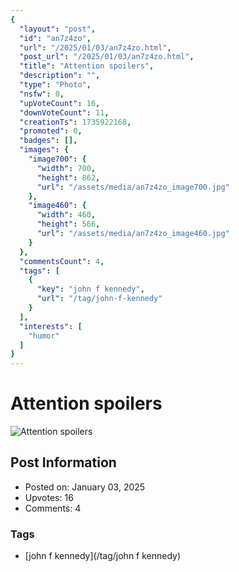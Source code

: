 ```yaml
---
{
  "layout": "post",
  "id": "an7z4zo",
  "url": "/2025/01/03/an7z4zo.html",
  "post_url": "/2025/01/03/an7z4zo.html",
  "title": "Attention spoilers",
  "description": "",
  "type": "Photo",
  "nsfw": 0,
  "upVoteCount": 16,
  "downVoteCount": 11,
  "creationTs": 1735922168,
  "promoted": 0,
  "badges": [],
  "images": {
    "image700": {
      "width": 700,
      "height": 862,
      "url": "/assets/media/an7z4zo_image700.jpg"
    },
    "image460": {
      "width": 460,
      "height": 566,
      "url": "/assets/media/an7z4zo_image460.jpg"
    }
  },
  "commentsCount": 4,
  "tags": [
    {
      "key": "john f kennedy",
      "url": "/tag/john-f-kennedy"
    }
  ],
  "interests": [
    "humor"
  ]
}
---
```


# Attention spoilers

![Attention spoilers](/assets/media/an7z4zo_image700.jpg)

## Post Information

- Posted on: January 03, 2025
- Upvotes: 16
- Comments: 4

### Tags

- [john f kennedy](/tag/john f kennedy)

